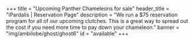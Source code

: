+++
title = "Upcoming Panther Chameleons for sale"
header_title = "iPardalis | Reservation Page"
description = "We run a $75 reservation program for all of our upcoming clutches. This is a great way to spread out the cost if you need more time to pay down your chameleon."
banner = "img/ambilobe/ghost/ghost6"
id = "available"
+++